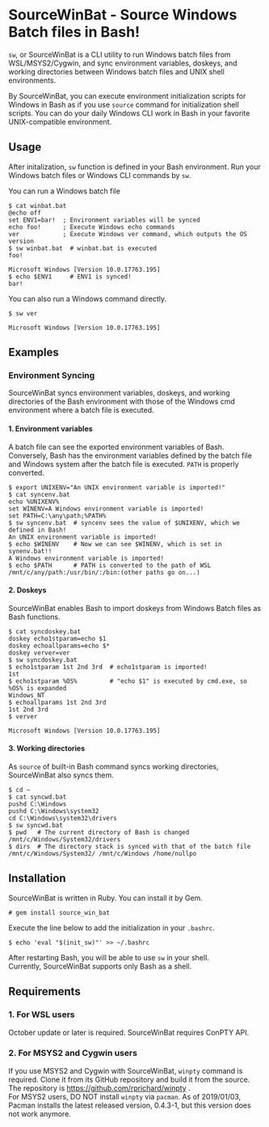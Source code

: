 # SourceWinBat - Source Windows Batch files in Bash!

`sw`, or SourceWinBat is a CLI utility to run Windows batch files from WSL/MSYS2/Cygwin,
and sync environment variables, doskeys, and working directories between Windows batch 
files and UNIX shell environments.

By SourceWinBat, you can execute environment initialization scripts for Windows in Bash
as if you use `source` command for initialization shell scripts.
You can do your daily Windows CLI work in Bash in your favorite UNIX-compatible environment.


## Usage

After initalization, `sw` function is defined in your Bash environment. 
Run your Windows batch files or Windows CLI commands by `sw`.

You can run a Windows batch file
```console
$ cat winbat.bat
@echo off
set ENV1=bar!  ; Environment variables will be synced
echo foo!      ; Execute Windows echo commands
ver            ; Execute Windows ver command, which outputs the OS version
$ sw winbat.bat  # winbat.bat is executed
foo!

Microsoft Windows [Version 10.0.17763.195]
$ echo $ENV1     # ENV1 is synced!
bar!
```

You can also run a Windows command directly.
```console
$ sw ver

Microsoft Windows [Version 10.0.17763.195]
```

## Examples

### Environment Syncing

SourceWinBat syncs environment variables, doskeys, and working directories of the
Bash environment with those of the Windows cmd environment where a batch file is executed.

#### 1. Environment variables
A batch file can see the exported environment variables of Bash.  
Conversely, Bash has the environment variables defined by the batch file and Windows system
after the batch file is executed. `PATH` is properly converted.

```console
$ export UNIXENV="An UNIX environment variable is imported!"
$ cat syncenv.bat
echo %UNIXENV%
set WINENV=A Windows environment variable is imported!
set PATH=C:\any\path;%PATH%
$ sw syncenv.bat  # syncenv sees the value of $UNIXENV, which we defined in Bash!
An UNIX environment variable is imported!
$ echo $WINENV    # Now we can see $WINENV, which is set in synenv.bat!!
A Windows environment variable is imported!
$ echo $PATH      # PATH is converted to the path of WSL
/mnt/c/any/path:/usr/bin/:/bin:(other paths go on...)
```

#### 2. Doskeys
SourceWinBat enables Bash to import doskeys from Windows Batch files as Bash functions.

```console
$ cat syncdoskey.bat
doskey echo1stparam=echo $1
doskey echoallparams=echo $*
doskey verver=ver
$ sw syncdoskey.bat
$ echo1stparam 1st 2nd 3rd  # echo1stparam is imported!
1st
$ echo1stparam %OS%         # "echo $1" is executed by cmd.exe, so %OS% is expanded
Windows_NT
$ echoallparams 1st 2nd 3rd
1st 2nd 3rd
$ verver

Microsoft Windows [Version 10.0.17763.195]
```

#### 3. Working directories
As `source` of built-in Bash command syncs working directories, SourceWinBat also syncs them.

```console
$ cd ~
$ cat syncwd.bat
pushd C:\Windows
pushd C:\Windows\system32
cd C:\Windows\system32\drivers
$ sw syncwd.bat
$ pwd   # The current directory of Bash is changed
/mnt/c/Windows/System32/drivers
$ dirs  # The directory stack is synced with that of the batch file
/mnt/c/Windows/System32/ /mnt/c/Windows /home/nullpo
```

## Installation

SourceWinBat is written in Ruby. You can install it by Gem.
```console
# gem install source_win_bat
```

Execute the line below to add the initialization in your `.bashrc`.
```console
$ echo 'eval "$(init_sw)"' >> ~/.bashrc
```
After restarting Bash, you will be able to use `sw` in your shell.  
Currently, SourceWinBat supports only Bash as a shell.

## Requirements

### 1. For WSL users

October update or later is required. SourceWinBat requires ConPTY API.

### 2. For MSYS2 and Cygwin users

If you use MSYS2 and Cygwin with SourceWinBat, `winpty` command is required.
Clone it from its GitHub repository and build it from the source. The repository is https://github.com/rprichard/winpty .  
For MSYS2 users, DO NOT install `winpty` via `pacman`. As of 2019/01/03, Pacman installs the latest released version, 0.4.3-1, but this version does not work anymore.


